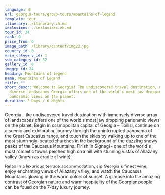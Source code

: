```yaml
---
language: zh
url: georgia-tours/group-tours/mountains-of-legend
template: tour
itinerary: ./itinerary.zh.md
inclusions: ./inclusions.zh.md
tour_id: 38
rank: 0
price_from: 0
image_path: /library/content/img22.jpg
country_id: 0
main_category_id: 1
sub_category_id: 32
gallery_id: 0
imggrp_id: 24
heading: Mountains of Legend
name: Mountains of Legend
title: ""
short_descr: Welcome to Georgia! The undiscovered travel destination, with immensely
  diverse landscapes Georgia offers one of the world`s most jaw dropping
  panoramic views on the planet.
duration: 7 Days / 6 Nights
---
```

Georgia \- the undiscovered travel destination with immensely diverse array of landscapes
offers one of the world\`s most jaw dropping panoramic views on the planet. Begin
in cosmopolitan capital of Georgia – Tbilisi, continue on a scenic and exhilarating
journey through the uninterrupted panorama of the Great Caucasus range, and touch
the skies by walking up to one of the most stunningly located churches in the background
of the dazzling snowy peaks of the Caucasus Mountains. Finish in Signagi \- one
of the world\`s most romantic towns perched high on a hill with stunning vistas
of Allazany valley (known as cradle of wine).

Relax in a luxurious terrace accommodation, sip Georgia\`s finest wine, enjoy enchanting
views of Allazany valley, and watch the Caucasus Mountains glowing in the warm colors
of sunset. A glimpse into the amazing contrast of Georgian nature and warm hospitality
of the Georgian people can be found on the 7\-day luxury journey.